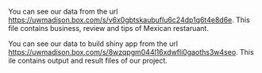 You can see our data from the url https://uwmadison.box.com/s/v6x0gbtskaubuflu6c24dp1q6t4e8d6e. This file contains business, review and tips of Mexican restaruant.

You can see our data to build shiny app from the url https://uwmadison.box.com/s/8wzqpgm044l16xdwfli0gaoths3w4seo. This ile contains output and result files of our project.

